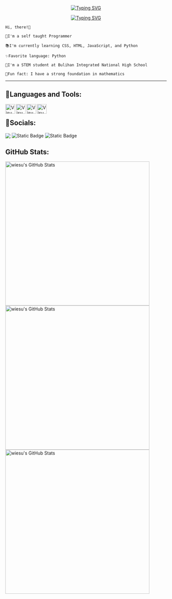 <p align="center">
  <a href="https://git.io/typing-svg"><img src="https://readme-typing-svg.demolab.com?font=Fira+Code&size=35&duration=3000&pause=200&color=007BFFFF&center=true&repeat=false&random=false&width=435&lines=Ralph+Lawrence" alt="Typing SVG" /></a>
</p>

<p align="center">
  <a href="https://git.io/typing-svg"><img src="https://readme-typing-svg.demolab.com?font=Fira+Code&size=27&duration=3000&pause=1500&color=007BFFFF&random=false&width=435&lines=Aspiring+Software+Engineer+" alt="Typing SVG" /></a>
</p>

```
Hi, there!👋

🫡I'm a self taught Programmer

📚I'm currently learning CSS, HTML, JavaScript, and Python

✨Favorite language: Python

🏫I'm a STEM student at Bulihan Integrated National High School

🤗Fun fact: I have a strong foundation in mathematics
```
---

## 🧰Languages and Tools:

<img align="left" alt="Visual Studio Code" width="30px" src="https://cdn.jsdelivr.net/gh/devicons/devicon@latest/icons/python/python-original.svg" />
<img align="left" alt="Visual Studio Code" width="30px" src="https://cdn.jsdelivr.net/gh/devicons/devicon@latest/icons/javascript/javascript-original.svg" />
<img align="left" alt="Visual Studio Code" width="30px" src="https://cdn.jsdelivr.net/gh/devicons/devicon@latest/icons/html5/html5-original.svg" />
<img align="left" alt="Visual Studio Code" width="30px" src="https://cdn.jsdelivr.net/gh/devicons/devicon@latest/icons/css3/css3-original.svg" />
<br/>

## 👥Socials:

<p>
  <img align="center" src="https://img.shields.io/badge/Facebook-%231877F2?style=for-the-badge&logo=Facebook&cacheSeconds=https%3A%2F%2Fwww.facebook.com%2Fwiesu.45_" />
  <img align="center" alt="Static Badge" src="https://img.shields.io/badge/Instagram-%23E4405F?style=for-the-badge&logo=Instagram&logoColor=%23ffffff&cacheSeconds=https%3A%2F%2Fwww.instagram.com%2Fwiesu_" />
  <img align="center" alt="Static Badge" src="https://img.shields.io/badge/Twitter-%23E1E8ED?style=for-the-badge&logo=Twitter">
</p>

## GitHub Stats:

<p align="left">
  <img src="https://github-readme-stats.vercel.app/api?username=wiesu&theme=react&show_icons=true&hide_border=true&count_private=true" alt="wiesu's GitHub Stats" width="450" />
  <br>
  <img src="https://github-readme-streak-stats.herokuapp.com/?user=wiesu&theme=react&hide_border=true" alt="wiesu's GitHub Stats" width="450" />
  <br>
  <img src="https://github-readme-stats.vercel.app/api/top-langs/?username=wiesu&theme=react&show_icons=true&hide_border=true&layout=compact" alt="wiesu's GitHub Stats" width="450" />
</p>
